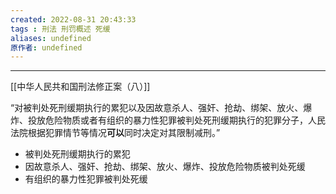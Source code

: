 ```yaml
---
created: 2022-08-31 20:43:33
tags : 刑法 刑罚概述 死缓
aliases: undefined
原作者: undefined
---
```

---
[[中华人民共和国刑法修正案（八）]]

“对被判处死刑缓期执行的累犯以及因故意杀人、强奸、抢劫、绑架、放火、爆炸、投放危险物质或者有组织的暴力性犯罪被判处死刑缓期执行的犯罪分子，人民法院根据犯罪情节等情况**可以**同时决定对其限制减刑。”

* 被判处死刑缓期执行的累犯
* 因故意杀人、强奸、抢劫、绑架、放火、爆炸、投放危险物质被判处死缓
* 有组织的暴力性犯罪被判处死缓

